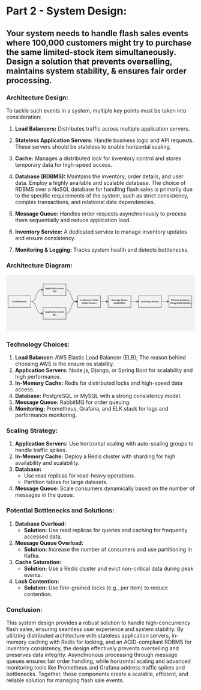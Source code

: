 # Part 2 - System Design:

## Your system needs to handle flash sales events where 100,000 customers might try to purchase the same limited-stock item simultaneously. Design a solution that prevents overselling, maintains system stability, & ensures fair order processing.


### Architecture Design:

To tackle such events in a system, multiple key points must be taken into consideration:

1. **Load Balancers:** Distributes traffic across multiple application servers.

2. **Stateless Application Servers:** Handle business logic and API requests. These servers should be stateless to enable horizontal scaling.

3. **Cache:** Manages a distributed lock for inventory control and stores temporary data for high-speed access.

4. **Database (RDBMS):** Maintains the inventory, order details, and user data. Employ a highly available and scalable database. The choice of RDBMS over a NoSQL database for handling flash sales is primarily due to the specific requirements of the system, such as strict consistency, complex transactions, and relational data dependencies.

5. **Message Queue:** Handles order requests asynchronously to process them sequentially and reduce application load.

6. **Inventory Service:** A dedicated service to manage inventory updates and ensure consistency.

7. **Monitoring & Logging:** Tracks system health and detects bottlenecks.

### Architecture Diagram:

![architecture diagram](./assets/diagram.jpg)

### Technology Choices:

1. **Load Balancer:** AWS Elastic Load Balancer (ELB); The reason behind choosing AWS is the ensure os stability.
2. **Application Servers:** Node.js, Django, or Spring Boot for scalability and high performance.
3. **In-Memory Cache:** Redis for distributed locks and high-speed data access.
4. **Database:** PostgreSQL or MySQL with a strong consistency model.
5. **Message Queue:** RabbitMQ for order queuing.
6. **Monitoring:** Prometheus, Grafana, and ELK stack for logs and performance monitoring.

### Scaling Strategy:

1. **Application Servers:** Use horizontal scaling with auto-scaling groups to handle traffic spikes.
2. **In-Memory Cache:** Deploy a Redis cluster with sharding for high availability and scalability.
3. **Database:**
    - Use read replicas for read-heavy operations.
    - Partition tables for large datasets.
4. **Message Queue:** Scale consumers dynamically based on the number of messages in the queue.

### Potential Bottlenecks and Solutions:

1. **Database Overload:**
    - **Solution:** Use read replicas for queries and caching for frequently accessed data.
2. **Message Queue Overload:**
    - **Solution:** Increase the number of consumers and use partitioning in Kafka.
3. **Cache Saturation:**
    - **Solution:** Use a Redis cluster and evict non-critical data during peak events.
4. **Lock Contention:**
    - **Solution:** Use fine-grained locks (e.g., per item) to reduce contention.

### Conclusion:

This system design provides a robust solution to handle high-concurrency flash sales, ensuring seamless user experience and system stability. By utilizing distributed architecture with stateless application servers, in-memory caching with Redis for locking, and an ACID-compliant RDBMS for inventory consistency, the design effectively prevents overselling and preserves data integrity. Asynchronous processing through message queues ensures fair order handling, while horizontal scaling and advanced monitoring tools like Prometheus and Grafana address traffic spikes and bottlenecks. Together, these components create a scalable, efficient, and reliable solution for managing flash sale events.